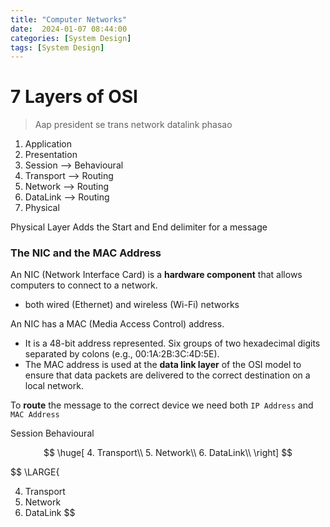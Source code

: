 ```yaml
---
title: "Computer Networks"
date:  2024-01-07 08:44:00
categories: [System Design]
tags: [System Design]
---
```


# 7 Layers of OSI

> Aap president se trans network datalink phasao

1. Application
2. Presentation
3. Session --> Behavioural
4. Transport --> Routing
5. Network --> Routing
6. DataLink --> Routing
7. Physical

Physical Layer Adds the Start and End delimiter for a message

### The NIC and the MAC Address

An NIC (Network Interface Card) is a **hardware component** that allows computers to connect to a network. 
- both wired (Ethernet) and wireless (Wi-Fi) networks

An NIC has a MAC (Media Access Control) address. 
- It is a 48-bit address represented. Six groups of two hexadecimal digits separated by colons (e.g., 00:1A:2B:3C:4D:5E). 
- The MAC address is used at the **data link layer** of the OSI model to ensure that data packets are delivered to the correct destination on a local network.

To **route** the message to the correct device we need both `IP Address` and `MAC Address`



Session  Behavioural

$$
\huge[ 
4. Transport\\
5. Network\\
6. DataLink\\
\right]
$$

$$
\LARGE{

4. Transport 
5. Network
6. DataLink
$$